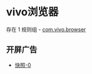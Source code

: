 # vivo浏览器

存在 1 规则组 - [com.vivo.browser](/src/apps/com.vivo.browser.ts)

## 开屏广告

- [快照-0](https://i.gkd.li/import/12847431)
